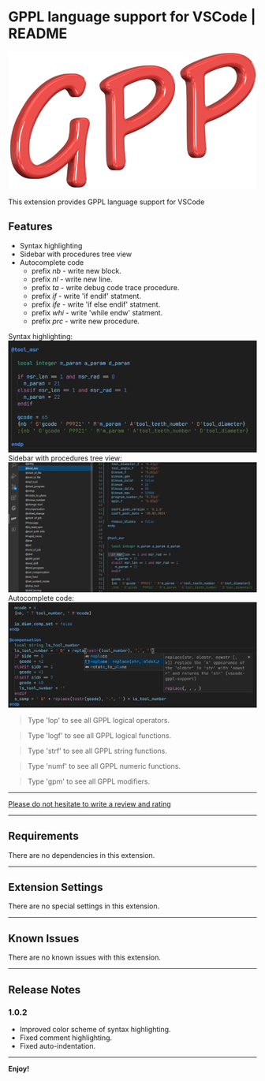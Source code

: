 # GPPL language support for VSCode | README

![Logo](https://github.com/anzory/vscode-gppl-support/blob/master/images/logo.png?raw=true)

This extension provides GPPL language support for VSCode

## Features

- Syntax highlighting
- Sidebar with procedures tree view
- Autocomplete code
  - prefix _nb_ - write new block.
  - prefix _nl_ - write new line.
  - prefix _ta_ - write debug code trace procedure.
  - prefix _if_ - write 'if endif' statment.
  - prefix _ife_ - write 'if else endif' statment.
  - prefix _whi_ - write 'while endw' statment.
  - prefix _prc_ - write new procedure.

Syntax highlighting:
![Syntax highlighting](https://github.com/anzory/vscode-gppl-support/blob/master/images/screens/syntax-highlighting.png?raw=true)
Sidebar with procedures tree view:
![Sidebar with procedure tree view](https://github.com/anzory/vscode-gppl-support/blob/master/images/screens/tree-view.png?raw=true)
Autocomplete code:
![Autocomplete code](https://github.com/anzory/vscode-gppl-support/blob/master/images/screens/autocomplete-code.png?raw=true)

> Type 'lop' to see all GPPL logical operators.

> Type 'logf' to see all GPPL logical functions.

> Type 'strf' to see all GPPL string functions.

> Type 'numf' to see all GPPL numeric functions.

> Type 'gpm' to see all GPPL modifiers.

---

[Please do not hesitate to write a review and rating](https://marketplace.visualstudio.com/items?itemName=anzory.vscode-gppl-support&ssr=false#review-details)

---

## Requirements

There are no dependencies in this extension.

---

## Extension Settings

There are no special settings in this extension.

---

## Known Issues

There are no known issues with this extension.

---

## Release Notes

### 1.0.2

- Improved color scheme of syntax highlighting.
- Fixed comment highlighting.
- Fixed auto-indentation.

---

**Enjoy!**
